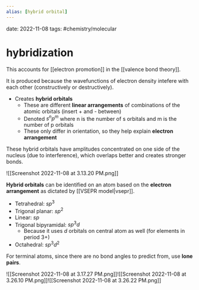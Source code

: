 ```yaml
---
alias: [hybrid orbital]
---
```

date: 2022-11-08
tags: #chemistry/molecular 
# hybridization
This accounts for [[electron promotion]] in the [[valence bond theory]].

It is produced because the wavefunctions of electron density intefere with each other (constructively or destructively).
- Creates **hybrid orbitals**
	- These are different **linear arrangements** of combinations of the atomic orbitals (insert + and - between)
	- Denoted $s^np^m$ where n is the number of s orbitals and m is the number of p orbitals
	- These only differ in orientation, so they help explain **electron arrangement**

These hybrid orbitals have amplitudes concentrated on one side of the nucleus (due to interference), which overlaps better and creates stronger bonds.

![[Screenshot 2022-11-08 at 3.13.20 PM.png]]

**Hybrid orbitals** can be identified on an atom based on the **electron arrangement** as dictated by [[VSEPR model|vsepr]].
- Tetrahedral: $sp^3$
- Trigonal planar: $sp^2$
- Linear: $sp$
- Trigonal bipyramidal: $sp^3d$
	- Because it uses $d$ orbitals on central atom as well (for elements in period 3+)
- Octahedral: $sp^3d^2$

For terminal atoms, since there are no bond angles to predict from, use **lone pairs**.

![[Screenshot 2022-11-08 at 3.17.27 PM.png]]![[Screenshot 2022-11-08 at 3.26.10 PM.png]]![[Screenshot 2022-11-08 at 3.26.22 PM.png]]